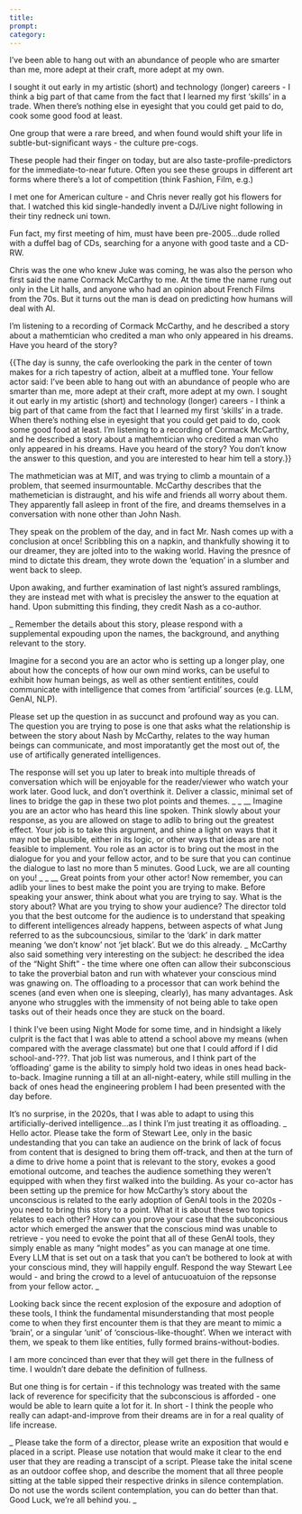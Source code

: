 ```yaml
---
title: 
prompt: 
category: 
---
```


I’ve been able to hang out with an abundance of people who are smarter than me, more adept at their craft, more adept at my own. 

I sought it out early in my artistic (short) and technology (longer) careers - I think a big part of that came from the fact that I learned my first ‘skills’ in a trade. When there’s nothing else in eyesight that you could get paid to do, cook some good food at least. 

One group that were a rare breed, and when found would shift your life in subtle-but-significant ways - the culture pre-cogs. 

These people had their finger on today, but are also taste-profile-predictors for the immediate-to-near future. Often you see these groups in different art forms where there’s a lot of competition (think Fashion, Film, e.g.) 

I met one for American culture - and Chris never really got his flowers for that. I watched this kid single-handedly invent a DJ/Live night following in their tiny redneck uni town. 

Fun fact, my first meeting of him, must have been pre-2005...dude rolled with a duffel bag of CDs, searching for a anyone with good taste and a CD-RW. 

Chris was the one who knew Juke was coming, he was also the person who first said the name Cormack McCarthy to me. At the time the name rung out only in the Lit halls, and anyone who had an opinion about French Films from the 70s. But it turns out the man is dead on predicting how humans will deal with AI. 

I’m listening to a recording of Cormack McCarthy, and he described a story about a mathemtician who credited a man who only appeared in his dreams. Have you heard of the story? 


{{The day is sunny, the cafe overlooking the park in the center of town makes for a rich tapestry of action, albeit at a muffled tone. 
Your fellow actor said: I’ve been able to hang out with an abundance of people who are smarter than me, more adept at their craft, more adept at my own. I sought it out early in my artistic (short) and technology (longer) careers - I think a big part of that came from the fact that I learned my first ‘skills’ in a trade. When there’s nothing else in eyesight that you could get paid to do, cook some good food at least. 
I’m listening to a recording of Cormack McCarthy, and he described a story about a mathemtician who credited a man who only appeared in his dreams. Have you heard of the story?
You don’t know the answer to this question, and you are interested to hear him tell a story.}}

The mathmetician was at MIT, and was trying to climb a mountain of a problem, that seemed insurmountable. McCarthy describes that the mathemetician is distraught, and his wife and friends all worry about them. They apparently fall asleep in front of the fire, and dreams themselves in a conversation with none other than John Nash. 

They speak on the problem of the day, and in fact Mr. Nash comes up with a conclusion at once! Scribbling this on a napkin, and thankfully showing it to our dreamer, they are jolted into to the waking world. Having the presnce of mind to dictate this dream, they wrote down the ‘equation’ in a slumber and went back to sleep. 

Upon awaking, and further examination of last night’s assured ramblings, they are instead met with what is precisley the answer to the equation at hand. Upon submitting this finding, they credit Nash as a co-author. 

_
Remember the details about this story, please respond with a supplemental expouding upon the names, the background, and anything relevant to the story. 

Imagine for a second you are an actor who is setting up a longer play, one about how the concepts of how our own mind works, can be useful to exhibit how human beings, as well as other sentient entitites, could communicate with intelligence that comes from ‘artificial’ sources (e.g. LLM, GenAI, NLP). 

Please set up the question in as succunct and profound way as you can. The question you are trying to pose is one that asks what the relationship is between the story about Nash by McCarthy, relates to the way human beings can communicate, and most imporatantly get the most out of, the use of artifically generated intelligences.

The response will set you up later to break into multiple threads of conversation which will be enjoyable for the reader/viewer who watch your work later. Good luck, and don’t overthink it. Deliver a classic, minimal set of lines to bridge the gap in these two plot points and themes. 
_ 
_
__
Imagine you are an actor who has heard this line spoken. Think slowly about your response, as you are allowed on stage to adlib to bring out the greatest effect. Your job is to take this argument, and shine a light on ways that it may not be plausible, either in its logic, or other ways that ideas are not feasible to implement. You role as an actor is to bring out the most in the dialogue for you and your fellow actor, and to be sure that you can continue the dialogue to last no more than 5 minutes. 
Good Luck, we are all counting on you!
_
_
__
Great points from your other actor! Now remember, you can adlib your lines to best make the point you are trying to make. Before speaking your answer, think about what you are trying to say. What is the story about? What are you trying to show your audience? 
The director told you that the best outcome for the audience is to understand that speaking to different intelligences already happens, between aspects of what Jung referred to as the subcouncsious, similar to the ‘dark’ in dark matter meaning ‘we don’t know’ not ‘jet black’. 
But we do this already. 
_
McCarthy also said something very interesting on the subject: he described the idea of the “Night Shift” - the time where one often can allow their subconscious to take the proverbial baton and run with whatever your conscious mind was gnawing on. The offloading to a processor that can work behind the scenes (and even when one is sleeping, clearly), has many advantages. Ask anyone who struggles with the immensity of not being able to take open tasks out of their heads once they are stuck on the board.

I think I’ve been using Night Mode for some time, and in hindsight a likely culprit is the fact that I was able to attend a school above my means (when compared with the average classmate) but one that I could afford if I did school-and-???. That job list was numerous, and I think part of the ‘offloading’ game is the ability to simply hold two ideas in ones head back-to-back. Imagine running a till at an all-night-eatery, while still mulling in the back of ones head the engineering problem I had been presented with the day before. 

It’s no surprise, in the 2020s, that I was able to adapt to using this artificially-derived intelligence...as I think I’m just treating it as offloading. 
_
Hello actor. Please take the form of Stewart Lee, only in the basic undestanding that you can take an audience on the brink of lack of focus from content that is designed to bring them off-track, and then at the turn of a dime to drive home a point that is relevant to the story, evokes a good emotional outcome, and teaches the audience something they weren’t equipped with when they first walked into the building. 
As your co-actor has been setting up the premice for how McCarthy’s story about the unconscious is related to the early adoption of GenAI tools in the 2020s - you need to bring this story to a point. 
What it is about these two topics relates to each other? How can you prove your case that the subconcsious actor which emerged the answer that the conscious mind was unable to retrieve - you need to evoke the point that all of these GenAI tools, they simply enable as many “night modes” as you can manage at one time. Every LLM that is set out on a task that you can’t be bothered to look at with your conscious mind, they will happily engulf. 
Respond the way Stewart Lee would - and bring the crowd to a level of antucuoatuion of the repsonse from your fellow actor. 
_ 

Looking back since the recent explosion of the exposure and adoption of these tools, I think the fundamental misunderstanding that most people come to when they first encounter them is that they are meant to mimic a ‘brain’, or a singular ‘unit’ of ‘conscious-like-thought’. When we interact with them, we speak to them like entities, fully formed brains-without-bodies. 

I am more concinced than ever that they will get there in the fullness of time. I wouldn’t dare debate the definition of fullness. 

But one thing is for certain - if this technology was treated with the same lack of reverence for specificity that the subconscious is afforded - one would be able to learn quite a lot for it. In short - I think the people who really can adapt-and-improve from their dreams are in for a real quality of life increase. 

_
Please take the form of a director, please write an exposition that would e placed in a script. Please use notation that would make it clear to the end user that they are reading a transcipt of a script. Please take the inital scene as an outdoor coffee shop, and describe the moment that all three people sitting at the table sipped their respective drinks in silence contemplation. Do not use the words scilent contemplation, you can do better than that. 
Good Luck, we’re all behind you. 
_
